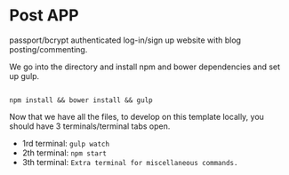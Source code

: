 # Post APP

passport/bcrypt authenticated log-in/sign up website with blog posting/commenting.

We go into the directory and install npm and bower dependencies and set up gulp.

```

npm install && bower install && gulp
```

Now that we have all the files, to develop on this template locally, you should have 3 terminals/terminal tabs open.


- 1rd terminal: `gulp watch`
- 2th terminal: `npm start`
- 3th terminal: `Extra terminal for miscellaneous commands.`
